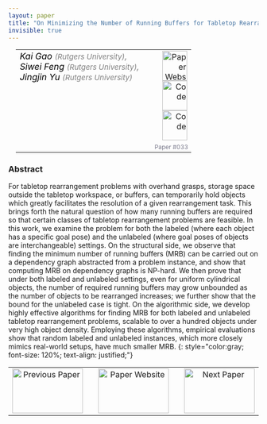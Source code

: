 ```yaml
---
layout: paper
title: "On Minimizing the Number of Running Buffers for Tabletop Rearrangement"
invisible: true
---
```

<table width = "95%" style="padding-left: 15px; margin-left: auto; margin-right: 10px;">
<tr><td style = "vertical-align: top; padding-right: 25px;" rowspan="2">
<span style="color:black; font-size: 110%;"><i>
Kai Gao <span style="color:gray; font-size: 85%">(Rutgers University)</span><span style="color:gray; font-size: 100%">,</span><br>  Siwei Feng <span style="color:gray; font-size: 85%">(Rutgers University)</span><span style="color:gray; font-size: 100%">,</span><br>  Jingjin Yu <span style="color:gray; font-size: 85%">(Rutgers University)</span>
</i></span>
</td>
<td style="text-align: right;"><a href="http://www.roboticsproceedings.org/rss17/p033.pdf"><img src="{{ site.baseurl }}/images/paper_link.png" alt="Paper Website" width = "50"  height = "60"/></a><br>  <a href="https://youtu.be/hbD-cumF_H4"><img src="{{ site.baseurl }}/images/video_link.png" alt="Code" width = "50"  height = "60"/></a><br>  <a href="https://github.com/rutgers-arc-lab/running-buffer"><img src="{{ site.baseurl }}/images/software_link.png" alt="Code" width = "50"  height = "60"/></a><br> </td>
</tr>
<tr>
<td style="color:#777789; text-align:right; font-size: 75%; margin-right:10px;">Paper&nbsp;#033</td>
</tr>
</table>


### Abstract
For tabletop rearrangement problems with overhand grasps, storage space outside the tabletop workspace, or buffers, can temporarily hold objects which greatly facilitates the resolution of a given rearrangement task. This brings forth the natural question of how many running buffers are required so that certain classes of tabletop rearrangement problems are feasible. In this work, we examine the problem for both the labeled (where each object has a specific goal pose) and the unlabeled (where goal poses of objects are interchangeable) settings. On the structural side, we observe that finding the minimum number of running buffers (MRB) can be carried out on a dependency graph abstracted from a problem instance, and show that computing MRB on dependency graphs is NP-hard. We then prove that under both labeled and unlabeled settings, even for uniform cylindrical objects, the number of required running buffers may grow unbounded as the number of objects to be rearranged increases; we further show that the bound for the unlabeled case is tight. On the algorithmic side, we develop highly effective algorithms for finding MRB for both labeled and unlabeled tabletop rearrangement problems, scalable to over a hundred objects under very high object density. Employing these algorithms, empirical evaluations show that random labeled and unlabeled instances, which more closely mimics real-world setups, have much smaller MRB.
{: style="color:gray; font-size: 120%; text-align: justified;"}



<table width="100%">
 <tr>
    <td style="width: 30%; text-align: center;"><a href="{{ site.baseurl }}/program/papers/032/">
<img src="{{ site.baseurl }}/images/previous_icon.png"
       alt="Previous Paper" width = "142"  height = "90"/> 
</a> </td>
<td style="text-align: center;"><a href="{{ site.baseurl }}/program/papers">
<img src="{{ site.baseurl }}/images/overview_icon.png"
       alt="Paper Website" width = "142"  height = "90"/> 
</a> </td>
    <td style="width: 30%; text-align: center;"><a href="{{ site.baseurl }}/program/papers/034/">
    <img src="{{ site.baseurl }}/images/next_icon.png"
        alt="Next Paper" width = "142"  height = "90"/>
    </a></td>
</tr>
</table>